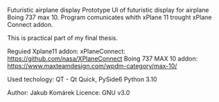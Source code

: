 Futuristic airplane display
Prototype UI of futuristic display for airplane Boing 737 max 10.
Program comunicates whith xPlane 11 trought xPlane Connect addon.

This is practical part of my final thesis.

Reguied Xplane11 addon:
    xPlaneConnect: https://github.com/nasa/XPlaneConnect
    Boing 737 MAX 10 addon: https://www.maxteamdesign.com/wpdm-category/max-10/

Used techology: 
    QT - Qt Quick, PySide6
    Python 3.10
      
Author: Jakub Komárek
Licence: GNU v3.0
  
